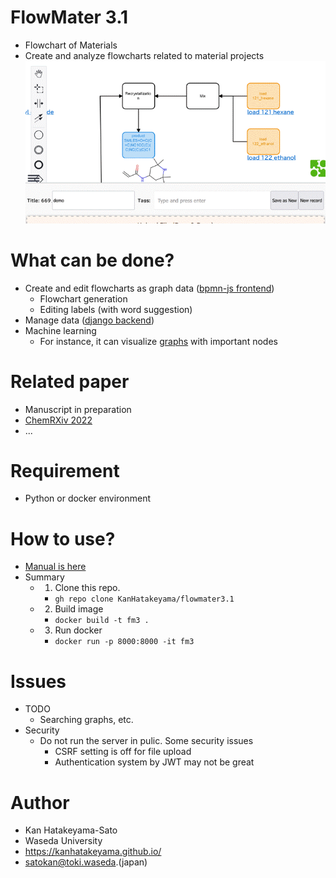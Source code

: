 # FlowMater 3.1
- Flowchart of Materials
- Create and analyze flowcharts related to material projects
![_](manual/media/react.gif)

# What can be done?
- Create and edit flowcharts as graph data ([bpmn-js frontend](https://bpmn.io/toolkit/bpmn-js/))
  - Flowchart generation
  - Editing labels (with word suggestion)
- Manage data ([django backend](https://docs.djangoproject.com))
- Machine learning
  - For instance, it can visualize [graphs](ml/examples/data/show2.html) with important nodes

# Related paper
- Manuscript in preparation
- [ChemRXiv 2022](https://doi.org/10.26434/chemrxiv-2022-w1c6h)
- ...

# Requirement 
- Python or docker environment
  
# How to use?
- [Manual is here](manual/README.md)
- Summary
  - 1. Clone this repo.
      - ```gh repo clone KanHatakeyama/flowmater3.1```
  - 2. Build image
      - ```docker build -t fm3 .```
  - 3. Run docker
      - ```docker run -p 8000:8000 -it fm3```
# Issues
- TODO
  - Searching graphs, etc.
- Security
  - Do not run the server in pulic. Some security issues
    - CSRF setting is off for file upload
    - Authentication system by JWT may not be great


# Author
- Kan Hatakeyama-Sato
- Waseda University
- https://kanhatakeyama.github.io/
- satokan@toki.waseda.(japan)